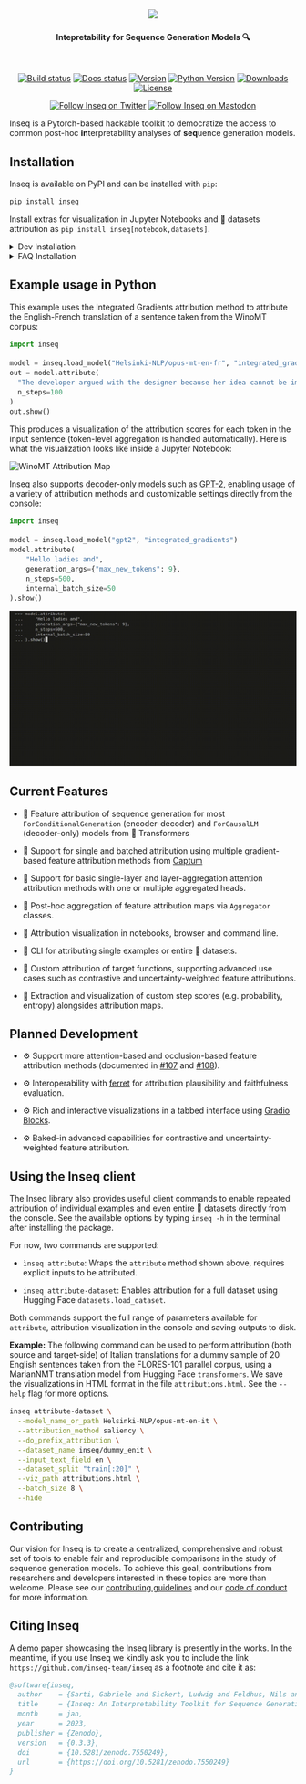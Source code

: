 <div align="center">
  <img src="https://raw.githubusercontent.com/inseq-team/inseq/main/docs/source/images/inseq_logo.png" width="300"/>
  <h4>Intepretability for Sequence Generation Models 🔍</h4>
</div>
<br/>
<div align="center">


[![Build status](https://img.shields.io/github/actions/workflow/status/inseq-team/inseq/build.yml?branch=main)](https://github.com/inseq-team/inseq/actions?query=workflow%3Abuild)
[![Docs status](https://img.shields.io/readthedocs/inseq)](https://inseq.readthedocs.io)
[![Version](https://img.shields.io/pypi/v/inseq?color=blue)](https://pypi.org/project/inseq/)
[![Python Version](https://img.shields.io/pypi/pyversions/inseq.svg?color=blue)](https://pypi.org/project/inseq/)
[![Downloads](https://static.pepy.tech/badge/inseq)](https://pepy.tech/project/inseq)
[![License](https://img.shields.io/github/license/inseq-team/inseq)](https://github.com/inseq-team/inseq/blob/main/LICENSE)

</div>
<div align="center">


  [![Follow Inseq on Twitter](https://img.shields.io/twitter/follow/inseqdev?label=Inseqdev&style=social)](https://twitter.com/InseqDev)
  [![Follow Inseq on Mastodon](https://img.shields.io/mastodon/follow/109308976376923913?domain=https%3A%2F%2Fsigmoid.social&label=Inseq&style=social)](https://sigmoid.social/@inseq)
</div>

Inseq is a Pytorch-based hackable toolkit to democratize the access to common post-hoc **in**terpretability analyses of **seq**uence generation models.

## Installation

Inseq is available on PyPI and can be installed with `pip`:

```bash
pip install inseq
```

Install extras for visualization in Jupyter Notebooks and 🤗 datasets attribution as `pip install inseq[notebook,datasets]`.

<details>
  <summary>Dev Installation</summary>
To install the package, clone the repository and run the following commands:

```bash
cd inseq
make poetry-download # Download and install the Poetry package manager
make install # Installs the package and all dependencies
```

If you have a GPU available, use `make install-gpu` to install the latest `torch` version with GPU support.

For library developers, you can use the `make install-dev` command to install and its GPU-friendly counterpart `make install-dev-gpu` to install all development dependencies (quality, docs, extras).

After installation, you should be able to run `make fast-test` and `make lint` without errors.
</details>

<details>
  <summary>FAQ Installation</summary>

- Installing the `tokenizers` package requires a Rust compiler installation. You can install Rust from [https://rustup.rs](https://rustup.rs) and add `$HOME/.cargo/env` to your PATH.

- Installing `sentencepiece` requires various packages, install with `sudo apt-get install cmake build-essential pkg-config` or `brew install cmake gperftools pkg-config`.

</details>

## Example usage in Python

This example uses the Integrated Gradients attribution method to attribute the English-French translation of a sentence taken from the WinoMT corpus:

```python
import inseq

model = inseq.load_model("Helsinki-NLP/opus-mt-en-fr", "integrated_gradients")
out = model.attribute(
  "The developer argued with the designer because her idea cannot be implemented.",
  n_steps=100
)
out.show()
```

This produces a visualization of the attribution scores for each token in the input sentence (token-level aggregation is handled automatically). Here is what the visualization looks like inside a Jupyter Notebook:

![WinoMT Attribution Map](https://raw.githubusercontent.com/inseq-team/inseq/main/docs/source/images/heatmap_winomt.png)

Inseq also supports decoder-only models such as [GPT-2](https://huggingface.co/transformers/model_doc/gpt2.html), enabling usage of a variety of attribution methods and customizable settings directly from the console:

```python
import inseq

model = inseq.load_model("gpt2", "integrated_gradients")
model.attribute(
    "Hello ladies and",
    generation_args={"max_new_tokens": 9},
    n_steps=500,
    internal_batch_size=50
).show()
```

![GPT-2 Attribution in the console](https://raw.githubusercontent.com/inseq-team/inseq/main/docs/source/images/inseq_python_console.gif)

## Current Features

- 🚀 Feature attribution of sequence generation for most `ForConditionalGeneration` (encoder-decoder) and `ForCausalLM` (decoder-only) models from 🤗 Transformers

- 🚀 Support for single and batched attribution using multiple gradient-based feature attribution methods from [Captum](https://captum.ai/docs/introduction)

- 🚀 Support for basic single-layer and layer-aggregation attention attribution methods with one or multiple aggregated heads.

- 🚀 Post-hoc aggregation of feature attribution maps via `Aggregator` classes.

- 🚀 Attribution visualization in notebooks, browser and command line.

- 🚀 CLI for attributing single examples or entire 🤗 datasets.

- 🚀 Custom attribution of target functions, supporting advanced use cases such as contrastive and uncertainty-weighted feature attributions.

- 🚀 Extraction and visualization of custom step scores (e.g. probability, entropy) alongsides attribution maps.

## Planned Development

- ⚙️ Support more attention-based and occlusion-based feature attribution methods (documented in [#107](https://github.com/inseq-team/inseq/issues/107) and [#108](https://github.com/inseq-team/inseq/issues/108)).

- ⚙️ Interoperability with [ferret](https://ferret.readthedocs.io/en/latest/) for attribution plausibility and faithfulness evaluation.

- ⚙️ Rich and interactive visualizations in a tabbed interface using [Gradio Blocks](https://gradio.app/docs/#blocks).

- ⚙️ Baked-in advanced capabilities for contrastive and uncertainty-weighted feature attribution.

## Using the Inseq client

The Inseq library also provides useful client commands to enable repeated attribution of individual examples and even entire 🤗 datasets directly from the console. See the available options by typing `inseq -h` in the terminal after installing the package.

For now, two commands are supported:

- `ìnseq attribute`: Wraps the `attribute` method shown above, requires explicit inputs to be attributed.

- `inseq attribute-dataset`: Enables attribution for a full dataset using Hugging Face `datasets.load_dataset`.

Both commands support the full range of parameters available for `attribute`, attribution visualization in the console and saving outputs to disk.

**Example:** The following command can be used to perform attribution (both source and target-side) of Italian translations for a dummy sample of 20 English sentences taken from the FLORES-101 parallel corpus, using a MarianNMT translation model from Hugging Face `transformers`. We save the visualizations in HTML format in the file `attributions.html`. See the `--help` flag for more options.

```bash
inseq attribute-dataset \
  --model_name_or_path Helsinki-NLP/opus-mt-en-it \
  --attribution_method saliency \
  --do_prefix_attribution \
  --dataset_name inseq/dummy_enit \
  --input_text_field en \
  --dataset_split "train[:20]" \
  --viz_path attributions.html \
  --batch_size 8 \
  --hide
```

## Contributing

Our vision for Inseq is to create a centralized, comprehensive and robust set of tools to enable fair and reproducible comparisons in the study of sequence generation models. To achieve this goal, contributions from researchers and developers interested in these topics are more than welcome. Please see our [contributing guidelines](CONTRIBUTING.md) and our [code of conduct](CODE_OF_CONDUCT.md) for more information.

## Citing Inseq

A demo paper showcasing the Inseq library is presently in the works. In the meantime, if you use Inseq we kindly ask you to include the link `https://github.com/inseq-team/inseq` as a footnote and cite it as:

```bibtex
@software{inseq,
  author    = {Sarti, Gabriele and Sickert, Ludwig and Feldhus, Nils and van der Wal, Oskar},
  title     = {Inseq: An Interpretability Toolkit for Sequence Generation Models},
  month     = jan,
  year      = 2023,
  publisher = {Zenodo},
  version   = {0.3.3},
  doi       = {10.5281/zenodo.7550249},
  url       = {https://doi.org/10.5281/zenodo.7550249}
}
```
